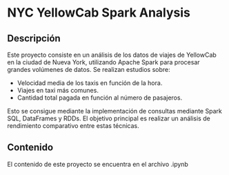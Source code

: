 # NYC YellowCab Spark Analysis

## Descripción 

Este proyecto consiste en un análisis de los datos de viajes de YellowCab en la ciudad de Nueva York, utilizando Apache Spark para procesar grandes volúmenes de datos. Se realizan estudios sobre:

- Velocidad media de los taxis en función de la hora.
- Viajes en taxi más comunes.
- Cantidad total pagada en función al número de pasajeros.
  
Esto se consigue mediante la implementación de consultas mediante Spark SQL, DataFrames y RDDs. El objetivo principal es realizar un análisis de rendimiento comparativo entre estas técnicas.

## Contenido

El contenido de este proyecto se encuentra en el archivo .ipynb
